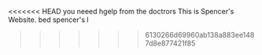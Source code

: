 <<<<<<< HEAD
you neeed hgelp from the doctrors
This is Spencer's Website.
bed spencer's
l
>>>>>>> 6130266d69960ab138a883ee1487d8e877421f85